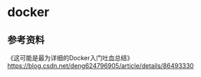 # docker

## 参考资料

《这可能是最为详细的Docker入门吐血总结》
https://blog.csdn.net/deng624796905/article/details/86493330

